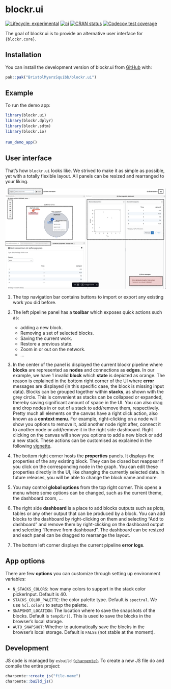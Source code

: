 
<!-- README.md is generated from README.Rmd. Please edit that file -->

# blockr.ui

<!-- badges: start -->

[![Lifecycle:
experimental](https://img.shields.io/badge/lifecycle-experimental-orange.svg)](https://lifecycle.r-lib.org/articles/stages.html#experimental)
[![ci](https://github.com/cynkra/blockr.ui/actions/workflows/ci.yml/badge.svg)](https://github.com/cynkra/blockr.ui/actions/workflows/ci.yml)
[![CRAN
status](https://www.r-pkg.org/badges/version/blockr.ui)](https://CRAN.R-project.org/package=blockr.ui)
[![Codecov test
coverage](https://codecov.io/gh/cynkra/blockr.ui/graph/badge.svg)](https://app.codecov.io/gh/cynkra/blockr.ui)
<!-- badges: end -->

The goal of blockr.ui is to provide an alternative user interface for
`{blockr.core}`.

## Installation

You can install the development version of blockr.ui from
[GitHub](https://github.com/) with:

``` r
pak::pak("BristolMyersSquibb/blockr.ui")
```

## Example

To run the demo app:

``` r
library(blockr.ui)
library(blockr.dplyr)
library(blockr.sdtm)
library(blockr.io)

run_demo_app()
```

## User interface

That’s how `blockr.ui` looks like. We strived to make it as simple as
possible, yet with a totally flexible layout. All panels can be resized
and rearranged to your liking.

![](./vignettes/figures/blockr-ui.png)

1)  The top navigation bar contains buttons to import or export any
    existing work you did before.

2)  The left pipeline panel has a **toolbar** which exposes quick
    actions such as:

    - adding a new block.
    - Removing a set of selected blocks.
    - Saving the current work.
    - Restore a previous state.
    - Zoom in or out on the network.
    - …

3)  In the center of the panel is displayed the current blockr pipeline
    where **blocks** are represented as **nodes** and connections as
    **edges**. In our example, we have 1 invalid **block** which
    **state** is depicted as orange. The reason is explained in the
    bottom right corner of the UI where **error** messages are displayed
    (in this specific case, the block is missing input data). Blocks can
    be grouped together within **stacks**, as shown with the grey
    circle. This is convenient as stacks can be collapsed or expanded,
    thereby saving significant amount of space in the UI. You can also
    drag and drop nodes in or out of a stack to add/remove them,
    respectively. Pretty much all elements on the canvas have a right
    click action, also known as a **context menu**. For example,
    right-clicking on a node will show you options to remove it, add
    another node right after, connect it to another node or add/remove
    it in the right side dashboard. Right clicking on the canvas will
    show you options to add a new block or add a new stack. These
    actions can be customised as explained in the following
    [vignette](app-modules.html).

4)  The bottom right corner hosts the **properties** panels. It displays
    the properties of the any existing block. They can be closed but
    reappear if you click on the corresponding node in the graph. You
    can edit these properties directly in the UI, like changing the
    currently selected data. In future releases, you will be able to
    change the block name and more.

5)  You may control **global options** from the top right corner. This
    opens a menu where some options can be changed, such as the current
    theme, the dashboard zoom, …

6)  The right side **dashboard** is a place to add blocks outputs such
    as plots, tables or any other output that can be produced by a
    block. You can add blocks to the dashboard by right-clicking on them
    and selecting “Add to dashboard” and remove them by right-clicking
    on the dashboard output and selecting “Remove from dashboard”. The
    dashboard can be resized and each panel can be dragged to rearrange
    the layout.

7)  The bottom left corner displays the current pipeline **error logs**.

## App options

There are few **options** you can customize through setting up
environment variables:

- `N_STACKS_COLORS`: how many colors to support in the stack color
  pickerInput. Default is 40.
- `STACKS_COLOR_PALETTE`: the color palette type. Default is `spectral`.
  We use `hcl.colors` to setup the palette.
- `SNAPSHOT_LOCATION`: The location where to save the snapshots of the
  blocks. Default is `tempdir()`. This is used to save the blocks in the
  browser’s local storage.
- `AUTO_SNAPSHOT`: Whether to automatically save the blocks in the
  browser’s local storage. Default is `FALSE` (not stable at the
  moment).

## Development

JS code is managed by `esbuild`
[`{charpente}`](https://github.com/RinteRface/charpente?tab=readme-ov-file#using-esbuild-and-mocha).
To create a new JS file do and compile the entire project:

``` r
charpente::create_js("file-name")
charpente::build_js()
```
